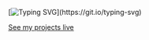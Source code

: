 [![Typing SVG](https://readme-typing-svg.herokuapp.com?font=Arial&size=26&duration=4000&vCenter=true&lines=Hi%2C+I%E2%80%99m+%C5%81ukasz.;Front-end+developer.)](https://git.io/typing-svg)

[See my projects live](https://www.lukaszstaniszewski.com/projects)



